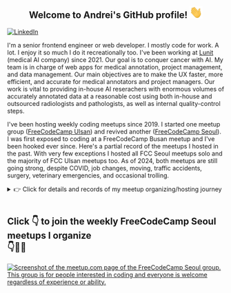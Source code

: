<div >
  <h2 align="center"> Welcome to Andrei's GitHub profile! <img src="https://github.com/ABSphreak/ABSphreak/blob/master/gifs/Hi.gif" width="30px"></h2>
  <section>
    <a href="https://www.linkedin.com/in/drecali/" target="_blank">
      <img src="https://img.shields.io/badge/LinkedIn-%230077B5.svg?&style=flat-square&logo=linkedin&logoColor=white" alt="LinkedIn">
    </a>
  </section>

  <section>
    <p>I'm a senior frontend engineer or web developer. I mostly code for work. A lot. I enjoy it so much I do it recreationally too. I've been working at <a href="https://lunit.io/en" target="_blank">Lunit</a> (medical AI company) since 2021. Our goal is to conquer cancer with AI. My team is in charge of web apps for medical annotation, project management, and data management. Our main objectives are to make the UX faster, more efficient, and accurate for medical annotators and project managers. Our work is vital to providing in-house AI reserachers with enormous volumes of accurately annotated data at a reasonable cost using both in-house and outsourced radiologists and pathologists, as well as internal quality-control steps.</p>
  </section>

  <p>I've been hosting weekly coding meetups since 2019. I started one meetup group (<a href="https://www.facebook.com/groups/freecodecamp.ulsan" target="_blank">FreeCodeCamp Ulsan</a>) and revived another (<a href="https://meetup.com/fccseoul" target="_blank">FreeCodeCamp Seoul</a>). I was first exposed to coding at a FreeCodeCamp Busan meetup and I've been hooked ever since. Here's a partial record of the meetups I hosted in the past. With very few exceptions I hosted all FCC Seoul meetups solo and the majority of FCC Ulsan meetups too. As of 2024, both meetups are still going strong, despite COVID, job changes, moving, traffic accidents, surgery, veterinary emergencies, and occasional trolling.</p>

<details>
  
  <summary>👉 Click for details and records of my meetup organizing/hosting journey</summary>

## [FreeCodeCamp Seoul](https://meetup.com/fccseoul)
  
Organizer/host from May 2020 to present.
  
When I moved to Seoul after 1 year of hosting FCC Ulsan events, I was surprised the FCC Seoul group was on a 3-year hiatus despite being in a world-class city in a technological powerhouse, so I resumed meetups following proper local social distancing policies. At FCC Seoul, I met a lot of great people. The meetups and community have helped me and others find better jobs, change careers, or discover the joys of coding. I still run the weekly IRL meetups while two co-admins help run the Discord community which one of them created.

<details>
  
  <summary>FreeCodeCamp Seoul events</summary>
  
1. 2024 Apr 28 Sun - https://www.meetup.com/fccseoul/events/300139969/
1. 2024 Apr 21 Sun - https://www.meetup.com/fccseoul/events/300139940/
1. 2024 Apr 14 Sun - https://www.meetup.com/fccseoul/events/299728137/
1. 2024 Mar 31 Sun - https://www.meetup.com/fccseoul/events/299252373/
1. 2024 Mar 24 Sun - https://www.meetup.com/fccseoul/events/299252354/
1. 2024 Mar 17 Sun - https://www.meetup.com/fccseoul/events/299252270/
1. 2024 Mar 10 Sun - https://www.meetup.com/fccseoul/events/299252269/
1. 2024 Mar 3 Sun - https://www.meetup.com/fccseoul/events/298975449/
1. 2024 Feb 25 Sun - https://www.meetup.com/fccseoul/events/299252267/
1. 2024  Feb 18 Sun - https://www.meetup.com/fccseoul/events/299130937/
1. 2024  Feb 11 Sun - https://www.meetup.com/fccseoul/events/299006248/
1. 2024  Feb 4 Sun - https://www.meetup.com/fccseoul/events/298856537/
1. 2024  Jan 28 Sun - https://www.meetup.com/fccseoul/events/298555379/
1. 2024  Jan 21 Sun - https://www.meetup.com/fccseoul/events/298555361/
1. 2024  Jan 14 Sun - https://www.meetup.com/fccseoul/events/298101742/
1. 2024  Jan 7 Sun - https://www.meetup.com/fccseoul/events/298028240/
1. 2023  Dec 31 Sun - https://www.meetup.com/fccseoul/events/298130002/
1. 2023  Dec 24 Sun - https://www.meetup.com/fccseoul/events/297996085/
1. 2023  Dec 17 Sun - https://www.meetup.com/fccseoul/events/297732204/
1. 2023  Dec 10 Sun - https://www.meetup.com/fccseoul/events/297479627/
1. 2023  Nov 5 Sun - https://www.meetup.com/fccseoul/events/296775153/
1. 2023  Oct 29 Sun - https://www.meetup.com/fccseoul/events/296832009/
1. 2023  Oct 22 Sun - https://www.meetup.com/fccseoul/events/296482030/
1. 2023  Oct 15 Sun - https://www.meetup.com/fccseoul/events/296328050/
1. 2023  Oct 8 Sun - https://www.meetup.com/fccseoul/events/296178129/
1. 2023  Sep 24 Sun - https://www.meetup.com/fccseoul/events/296155864/
1. 2023  Sep 17 Sun - https://www.meetup.com/fccseoul/events/295875145/
1. 2023  Sep 10 Sun - https://www.meetup.com/fccseoul/events/295580945/
1. 2023  Sep 3 Sun - https://www.meetup.com/fccseoul/events/295713052/
1. 2023  Aug 27 Sun - https://www.meetup.com/fccseoul/events/294695724/
1. 2023  Aug 20 Sun - https://www.meetup.com/fccseoul/events/294756577/
1. 2023  Aug 13 Sun - https://www.meetup.com/fccseoul/events/294738929/
1. 2023  Jul 9 Sun - https://www.meetup.com/fccseoul/events/294422438/
1. 2023  Jun 25 Sun - https://www.meetup.com/fccseoul/events/294274866/
1. 2023  Jun 18 Sun - https://www.meetup.com/fccseoul/events/294134719/
1. 2023  Jun 11 Sun - https://www.meetup.com/fccseoul/events/293907213/
1. 2023  Jun 4 Sun - https://www.meetup.com/fccseoul/events/293543768/
1. 2023  May 28 Sun - https://www.meetup.com/fccseoul/events/293231681/
1. 2023  May 21 Sun - https://www.meetup.com/fccseoul/events/293227682/
1. 2023  May 14 Sun - https://www.meetup.com/fccseoul/events/293272892/
1. 2023  May 7 Sun - https://www.meetup.com/fccseoul/events/293227681/
1. 2023  Apr 30 Sun - https://www.meetup.com/fccseoul/events/292969688/
1. 2023  Apr 23 Sun - https://www.meetup.com/fccseoul/events/292757454/
1. 2023  Apr 16 Sun - https://www.meetup.com/fccseoul/events/292005313/
1. 2023  Apr 9 Sun - https://www.meetup.com/fccseoul/events/291037256/
1. 2023  Apr 2 Sun - https://www.meetup.com/fccseoul/events/291037254/
1. 2023  Mar 26 Sun - https://www.meetup.com/fccseoul/events/291037246/
1. 2023  Mar 22 Wed - https://www.meetup.com/fccseoul/events/292209605/
1. 2023  Mar 19 Sun - https://www.meetup.com/fccseoul/events/291880115/
1. 2023  Mar 18 Sat - https://www.meetup.com/fccseoul/events/292209531/
1. 2023  Mar 12 Sun - https://www.meetup.com/fccseoul/events/291043225/
1. 2023  Mar 5 Sun - https://www.meetup.com/fccseoul/events/291713181/
1. 2023  Feb 26 Sun - https://www.meetup.com/fccseoul/events/291441856/
1. 2023  Feb 19 Sun - https://www.meetup.com/fccseoul/events/291223536/
1. 2023  Feb 12 Sun - https://www.meetup.com/fccseoul/events/291000806/
1. 2023  Jan 29 Sun - https://www.meetup.com/fccseoul/events/290894767/
1. 2023  Jan 15 Sun - https://www.meetup.com/fccseoul/events/290642298/
1. 2023  Jan 8 Sun - https://www.meetup.com/fccseoul/events/290662245/
1. 2023  Jan 1 Sun - https://www.meetup.com/fccseoul/events/290575819/
1. 2023 JAN 1 SUN - https://www.facebook.com/events/1148636519349115
1. 2022 DEC 18 SUN - https://www.facebook.com/events/608730427678989
1. 2022 DEC 11 SUN - https://www.facebook.com/events/475990877972017
1. 2022 DEC 4 SUN - https://www.facebook.com/events/688815592458061
1. 2022 NOV 27 SUN - https://www.facebook.com/events/683641159759604
1. 2021 NOV 28 SUN - https://www.facebook.com/events/294614789092233
1. 2021 NOV 21 SUN - https://www.facebook.com/events/882282915824251
1. 2021 NOV 13 SAT - https://www.facebook.com/events/3004853086497073
1. 2021 NOV 7 SUN - https://www.facebook.com/events/472405154120076
1. 2020 NOV 22 SUN - https://www.facebook.com/events/1068679700228199
1. 2020 NOV 15 SUN - https://www.facebook.com/events/361641958456508
1. 2020 NOV 7 SAT - https://www.facebook.com/events/692766751351607
1. 2020 NOV 1 SUN - https://www.facebook.com/events/2784351441891859
1. 2020 OCT 24 SAT - https://www.facebook.com/events/678956623033834
1. 2020 OCT 18 SUN - https://www.facebook.com/events/345668783167267
1. 2020 OCT 10 SAT - https://www.facebook.com/events/667579500565294
1. 2020 AUG 15 SAT - https://www.facebook.com/events/226945555371791
1. 2020 AUG 8 SAT - https://www.facebook.com/events/976946076103740
1. 2020 AUG 1 SAT - https://www.facebook.com/events/220228099231981
1. 2020 JUL 25 SAT - https://www.facebook.com/events/3080414538661820
1. 2020 JUL 18 SAT - https://www.facebook.com/events/288108429068797
1. 2020 JUL 11 SAT - https://www.facebook.com/events/870926030066144
1. 2020 JUL 4 SAT - https://www.facebook.com/events/197505181594717
1. 2020 JUN 27 SAT - https://www.facebook.com/events/2960259664065808
1. 2020 JUN 20 SAT - https://www.facebook.com/events/619195342137617
1. 2020 JUN 13 SAT - https://www.facebook.com/events/264218724686414
1. 2020 JUN 6 SAT - https://www.facebook.com/events/3012948318773844
1. 2020 MAY 30 SAT - https://www.facebook.com/events/185153096078753
  
</details>

## [FreeCodeCamp Ulsan](https://www.facebook.com/groups/freecodecamp.ulsan)

Organizer/host from Jan 2019 to Feb 2020.

I started FreeCodeCamp Ulsan group because I was first exposed to coding at a FreeCodeCamp Busan right when I was dissatisfied with my career. There, I found a supportive and motivating community that helped keep me consistent and change careers. I wanted to help others discover the joys of coding and find more fulfilling careers. Obviously, nerding out with others was a bonus. When I left Ulsan, I handed leadership to my trusted co-organizers.

<details>
  
  <summary>FreeCodeCamp Ulsan events</summary>
  
1. 2020 FEB 8 SAT - https://www.facebook.com/events/1486583831491241
1. 2020 FEB 1 SAT - https://www.facebook.com/events/768520193643290
1. 2020 JAN 18 SAT - https://www.facebook.com/events/1053594474978557
1. 2020 JAN 11 SAT - https://www.facebook.com/events/467956673868566
1. 2020 JAN 4 SAT - https://www.facebook.com/events/468752350712911
1. 2019 DEC 28 SAT - https://www.facebook.com/events/2679361818949453
1. 2019 DEC 21 SAT - https://www.facebook.com/events/2427779717348302
1. 2019 DEC 14 SAT - https://www.facebook.com/events/2424167874518758
1. 2019 DEC 7 SAT - https://www.facebook.com/events/968524553518510
1. 2019 NOV 23 SAT- https://www.facebook.com/events/2498215200292704
1. 2019 NOV 16 SAT - https://www.facebook.com/events/425722708373485
1. 2019 NOV 9 SAT - https://www.facebook.com/events/781352555636068
1. 2019 NOV 2 SAT - https://www.facebook.com/events/767181513743932
1. 2019 OCT 26 SAT - https://www.facebook.com/events/1712032682263058
1. 2019 OCT 19 SAT- https://www.facebook.com/events/380836979471742
1. 2019 OCT 5 SAT - https://www.facebook.com/events/461580741235227
1. 2019 SEP 28 SAT - https://www.facebook.com/events/356272135252826
1. 2019 AUG 10 SAT - https://www.facebook.com/events/715688548854015
1. 2019 AUG 3 SAT - https://www.facebook.com/events/476428349822758
1. 2019 JUL 27 SAT - https://www.facebook.com/events/380185899362648
1. 2019 JUL 20 SAT - https://www.facebook.com/events/384183678968771
1. 2019 JUL 13 SAT - https://www.facebook.com/events/1305824136232967
1. 2019 JUL 6 SAT - https://www.facebook.com/events/2210212865698469
1. 2019 JUN 29 SAT https://www.facebook.com/events/369416957046562
1. 2019 JUN 22 SAT - https://www.facebook.com/events/427346884484209
1. 2019 JUN 15 SAT - https://www.facebook.com/events/1043844455821581
1. 2019 JUN 8 SAT - https://www.facebook.com/events/425422424678440
1. 2019 JUN 1 SAT - https://www.facebook.com/events/2169712109986710
1. 2019 MAY 25 SAT - https://www.facebook.com/events/1715945848508091
1. 2019 MAY 18 SAT - https://www.facebook.com/events/411187439610631
1. 2019 MAY 11 SAT - https://www.facebook.com/events/357947668165977
1. 2019 MAY 4 SAT - https://www.facebook.com/events/851382308545797
1. 2019 APR 27 SAT - https://www.facebook.com/events/416869109103415
1. 2019 APR 20 SAT - https://www.facebook.com/events/801584136879473
1. 2019 APR 13 SAT - https://www.facebook.com/events/2241581785906346
1. 2019 APR 6 SAT - https://www.facebook.com/events/1081253122082568
1. 2019 MAR 30 SAT - https://www.facebook.com/events/2344898572433265
1. 2019 MAR 23 SAT - https://www.facebook.com/events/757856387941277
1. 2019 MAR 16 SAT - https://www.facebook.com/events/1315624625255791
1. 2019 MAR 9 SAT - https://www.facebook.com/events/1958538311119499
1. 2019 MAR 2 SAT - https://www.facebook.com/events/2124057011008213
1. 2019 FEB 23 SAT - https://www.facebook.com/events/617034408727706
1. 2019 FEB 16 SAT - https://www.facebook.com/events/283933775608458
1. 2019 FEB 9 SAT - https://www.facebook.com/events/555714854913025
1. 2019 FEB 2 SAT - https://www.facebook.com/events/603321203454912
1. 2019 JAN 26 SAT - https://www.facebook.com/events/796508954023120
  
</details>

</details>

  <section>
    <br />
    <h2>Click 👇 to join the weekly FreeCodeCamp Seoul meetups I organize <br /> 👇🧑‍💻</h2>
    <a href="https://meetup.com/fccseoul" target="_blank">
      <img src="https://github.com/drecali/drecali/assets/24983797/6695573f-7710-49a2-bf43-7b1161717f0b" alt="Screenshot of the meetup.com page of the FreeCodeCamp Seoul group. This group is for people interested in coding and everyone is welcome regardless of experience or ability.">
    </a>
  </section>

</div>

<!--
**drecali/drecali** is a ✨ _special_ ✨ repository because its `README.md` (this file) appears on your GitHub profile.

Here are some ideas to get you started:

- 🔭 I’m currently working on ...
- 🌱 I’m currently learning ...
- 👯 I’m looking to collaborate on ...
- 🤔 I’m looking for help with ...
- 💬 Ask me about ...
- 📫 How to reach me: ...
- 😄 Pronouns: ...
- ⚡ Fun fact: ...
-->

<!-- Inspiration and initial code/content from https://github.com/TylerTrott/TylerTrott -->
